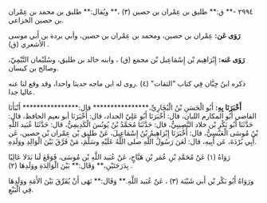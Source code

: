 ٢٩٩٤ -** ق:** طليق بن عِمْران بن حصين (٣) ،** ويُقال:** طليق بن محمد بن عِمْران بن حصين الخزاعي.

**رَوَى عَن:** عِمْران بن حصين، ومحمد بن عِمْران بن حصين، وأبي بردة بن أَبي موسى الأشعري (ق) .

**رَوَى عَنه:** إِبْرَاهِيم بْن إِسْمَاعِيل بْن مجمع (ق) ، وابنه خالد بن طليق، وسُلَيْمان التَّيْمِيّ، وصالح بن كيسان.

ذكره ابنُ حِبَّان فِي كتاب "الثقات" (٤) .روى له ابن ماجه حديثا واحدا، وقد وقع لنا عنه عاليا جدا.

**أَخْبَرَنَا بِهِ:** أَبُو الْحَسَنِ بْنُ الْبُخَارِيِّ،**************** قال:**************** أَنْبَأَنَا القاضي أَبُو المكارم اللبان، قال: أَخْبَرَنَا أَبُو عَلِيّ الحداد، قال: أَخْبَرَنَا أبو نعيم الحافظ، قال: حَدَّثَنَا أَبُو بَكْرِ بْن خلاد النَّصِيبِيُّ، قال: حَدَّثَنَا مُحَمَّدُ بْنُ يُونُسَ الْكَدِيمِيُّ، قال: حَدَّثَنَا عُبَيد اللَّهِ بْنُ مُوسَى الْعَبْسِيُّ، قال: أَخْبَرَنَا إِبْرَاهِيمُ بْنُ إِسْمَاعِيلَ، عَنْ طليق بْن عِمْران بْن حصين، عَن أَبِي بُرْدَةَ، عَن أَبِيهِ، قال: لَعَنَ رَسُولُ اللَّهِ صلى اللَّهُ عَلَيْهِ وسَلَّمَ، مَنْ فَرَّقَ بَيْنَ الْوَالِدِ ووَلَدِهِ.

رَوَاهُ (١) عَنْ مُحَمَّدِ بْنِ عُمَر بْنِ هَيَّاجٍ، عَنْ عُبَيد اللَّهِ بْن مُوسَى، فَوَقَعَ لَنا بَدَلا عَالِيًا بِدَرَجَتَيْنِ،** وَقَال:** بَيْنَ الْوَالِدَةِ ووَلَدِهَا (٢) .

ورَوَاهُ أَبُو بَكْر بْن أَبي شَيْبَة (٣) ، عَنْ عُبَيد اللَّهِ.** وَقَال:** نَهَى أَنْ يُفَرِّقَ بَيْنَ الأَمَةِ ووَلَدِهَا فِي الْبَيْعِ.